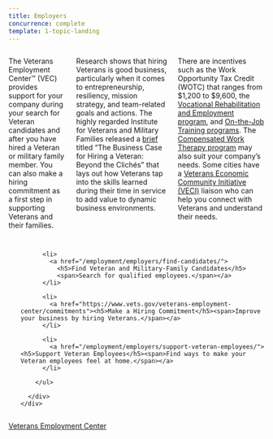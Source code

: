 ```yaml
---
title: Employers
concurrence: complete
template: 1-topic-landing
---
```


<div class="main" role="main" markdown="0">

<div class="section one" markdown="0">
<div class="primary" markdown="0">
<div class="row" markdown="0">
<div class="small-12 columns" markdown="1">

The Veterans Employment Center™ (VEC) provides support for your company during your search for Veteran candidates and after you have hired a Veteran or military family member. You can also make a hiring commitment as a first step in supporting Veterans and their families.

Research shows that hiring Veterans is good business, particularly when it comes to entrepreneurship, resiliency, mission strategy, and team-related goals and actions. The highly regarded Institute for Veterans and Military Families released a [brief](http://vets.syr.edu/wp-content/uploads/2014/07/TheBusinessCase7.14.pdf) titled “The Business Case for Hiring a Veteran: Beyond the Clichés” that lays out how Veterans tap into the skills learned during their time in service to add value to dynamic business environments. 

There are incentives such as the Work Opportunity Tax Credit (WOTC) that ranges from $1,200 to $9,600, the [Vocational Rehabilitation and Employment program](/_dummy-placeholder.html), and [On-the-Job Training programs](/_dummy-placeholder.html). The [Compensated Work Therapy program](/_dummy-placeholder.html) may also suit your company’s needs.  Some cities have a [Veterans Economic Community Initiative (VECI)](/_dummy-placeholder.html) liaison who can help you connect with Veterans and understand their needs. 

</div>
</div>
</div>

  <div class="navigation">
    <div class="row">
      <div class="small-12 columns">
        <ul class="small-block-grid-1 medium-block-grid-3 cards small">

          <li>
            <a href="/employment/employers/find-candidates/">
              <h5>Find Veteran and Military-Family Candidates</h5>
              <span>Search for qualified employees.</span></a>
          </li>

          <li>
            <a href="https://www.vets.gov/veterans-employment-center/commitments"><h5>Make a Hiring Commitment</h5><span>Improve your business by hiring Veterans.</span></a>
          </li>

          <li>
            <a href="/employment/employers/support-veteran-employees/"><h5>Support Veteran Employees</h5><span>Find ways to make your Veteran employees feel at home.</span></a>
          </li>  

        </ul>

      </div>
    </div>  
  </div>

</div>
</div>

<div class="action-bar">
  <div class="row">
    <div class="small-12 columns">
      <a class="usa-button-primary" href="https://www.vets.gov/veterans-employment-center/">Veterans Employment Center</a>
    </div>
  </div>
</div>
